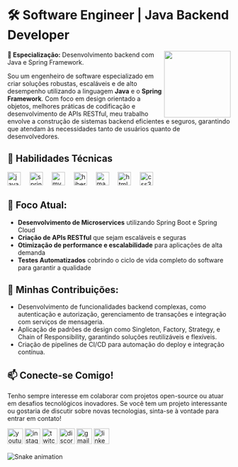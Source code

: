 # 🛠️ Software Engineer | Java Backend Developer

<img align="right" height="150" src="https://i.imgflip.com/65efzo.gif"  />

**🔧 Especialização:** Desenvolvimento backend com Java e Spring Framework.

Sou um engenheiro de software especializado em criar soluções robustas, escaláveis e de alto desempenho utilizando a linguagem **Java** e o **Spring Framework**. Com foco em design orientado a objetos, melhores práticas de codificação e desenvolvimento de APIs RESTful, meu trabalho envolve a construção de sistemas backend eficientes e seguros, garantindo que atendam às necessidades tanto de usuários quanto de desenvolvedores.

## 🌟 Habilidades Técnicas
<div align="left">
  <img src="https://cdn.jsdelivr.net/gh/devicons/devicon/icons/java/java-original.svg" height="30" alt="java logo"  />
  <img width="12" />
  <img src="https://cdn.jsdelivr.net/gh/devicons/devicon/icons/spring/spring-original.svg" height="30" alt="spring logo"  />
  <img width="12" />
  <img src="https://cdn.jsdelivr.net/gh/devicons/devicon/icons/mysql/mysql-original.svg" height="30" alt="mysql logo"  />
  <img width="12" />
  <img src="https://cdn.jsdelivr.net/gh/devicons/devicon/icons/hibernate/hibernate-original.svg" height="30" alt="hibernate logo"  />
  <img width="12" />
  <img src="https://cdn.jsdelivr.net/gh/devicons/devicon/icons/maven/maven-original.svg" height="30" alt="maven logo"  />
  <img width="12" />
  <img src="https://cdn.jsdelivr.net/gh/devicons/devicon/icons/html5/html5-original.svg" height="30" alt="html5 logo"  />
  <img width="12" />
  <img src="https://cdn.jsdelivr.net/gh/devicons/devicon/icons/css3/css3-original.svg" height="30" alt="css3 logo"  />
</div>

## 🎯 Foco Atual:
- **Desenvolvimento de Microservices** utilizando Spring Boot e Spring Cloud
- **Criação de APIs RESTful** que sejam escaláveis e seguras
- **Otimização de performance e escalabilidade** para aplicações de alta demanda
- **Testes Automatizados** cobrindo o ciclo de vida completo do software para garantir a qualidade

## 🚀 Minhas Contribuições:
- Desenvolvimento de funcionalidades backend complexas, como autenticação e autorização, gerenciamento de transações e integração com serviços de mensageria.
- Aplicação de padrões de design como Singleton, Factory, Strategy, e Chain of Responsibility, garantindo soluções reutilizáveis e flexíveis.
- Criação de pipelines de CI/CD para automação do deploy e integração contínua.

## 📫 Conecte-se Comigo!
Tenho sempre interesse em colaborar com projetos open-source ou atuar em desafios tecnológicos inovadores. Se você tem um projeto interessante ou gostaria de discutir sobre novas tecnologias, sinta-se à vontade para entrar em contato!

<div align="left">
  <img src="https://img.shields.io/static/v1?message=Youtube&logo=youtube&label=&color=FF0000&logoColor=white&labelColor=&style=for-the-badge" height="35" alt="youtube logo"  />
  <img src="https://img.shields.io/static/v1?message=Instagram&logo=instagram&label=&color=E4405F&logoColor=white&labelColor=&style=for-the-badge" height="35" alt="instagram logo"  />
  <img src="https://img.shields.io/static/v1?message=Twitch&logo=twitch&label=&color=9146FF&logoColor=white&labelColor=&style=for-the-badge" height="35" alt="twitch logo"  />
  <img src="https://img.shields.io/static/v1?message=Discord&logo=discord&label=&color=7289DA&logoColor=white&labelColor=&style=for-the-badge" height="35" alt="discord logo"  />
  <img src="https://img.shields.io/static/v1?message=Gmail&logo=gmail&label=&color=D14836&logoColor=white&labelColor=&style=for-the-badge" height="35" alt="gmail logo"  />
  <img src="https://img.shields.io/static/v1?message=LinkedIn&logo=linkedin&label=&color=0077B5&logoColor=white&labelColor=&style=for-the-badge" height="35" alt="linkedin logo"  />
</div>
<br clear="both">

<img src="https://raw.githubusercontent.com/maurodesouza/maurodesouza/output/snake.svg" alt="Snake animation" />

###
